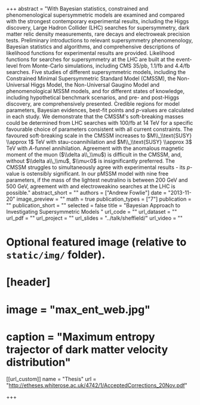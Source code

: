 +++
abstract = "With Bayesian statistics, constrained and phenomenological supersymmetric models are examined and compared with the strongest contemporary experimental results, including the Higgs discovery, Large Hadron Collider (LHC) searches for supersymmetry, dark matter relic density measurements, rare decays and electroweak precision tests. Preliminary introductions to relevant supersymmetry phenomenology, Bayesian statistics and algorithms, and comprehensive descriptions of likelihood functions for experimental results are provided. Likelihood functions for searches for supersymmetry at the LHC are built at the event-level from Monte-Carlo simulations, including CMS 35/pb, 1.1/fb and 4.4/fb searches. Five studies of different supersymmetric models, including the Constrained Minimal Supersymmetric Standard Model (CMSSM), the Non-Universal Higgs Model, the Non-Universal Gaugino Model and phenomenological MSSM models, and for different states of knowledge, including hypothetical benchmark scenarios, and pre- and post-Higgs discovery, are comprehensively presented. Credible regions for model parameters, Bayesian evidences, best-fit points and $p$-values are calculated in each study. We demonstrate that the CMSSM's soft-breaking masses could be determined from LHC searches with 100/fb at 14 TeV for a specific favourable choice of parameters consistent with all current constraints. The favoured soft-breaking scale in the CMSSM increases to $M\\_\\text{SUSY} \\approx 1$ TeV with stau-coannihilation and $M\\_\\text{SUSY} \\approx  3$ TeV with $A$-funnel annihilation. Agreement with the anomalous magnetic moment of the muon ($\\delta a\\_\\mu$) is difficult in the CMSSM,  and, without $\\delta a\\_\\mu$, $\\mu<0$ is insignificantly preferred. The CMSSM struggles to simultaneously agree with experimental results - its $p$-value is ostensibly significant. In our pMSSM model with nine free parameters, if the mass of the lightest neutralino is between 200 GeV and 500 GeV, agreement with  and electroweakino searches at the LHC is possible."
abstract_short = ""
authors = ["Andrew Fowlie"]
date = "2013-11-20"
image_preview = ""
math = true
publication_types = ["7"]
publication = ""
publication_short = ""
selected = false
title = "Bayesian Approach to Investigating Supersymmetric Models "
url_code = ""
url_dataset = ""
url_pdf = ""
url_project = ""
url_slides = "../talk/sheffield/"
url_video = ""

# Optional featured image (relative to `static/img/` folder).
# [header]
#   image = "max_ent_web.jpg"
#   caption = "Maximum entropy trajector of dark matter velocity distribution"

[[url_custom]]
name = "Thesis"
url = "http://etheses.whiterose.ac.uk/4742/1/AcceptedCorrections_20Nov.pdf"

+++
